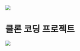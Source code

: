 <img src="https://capsule-render.vercel.app/api?type=waving&color=BDBDC8&height=150&section=header" />
<h1>클론 코딩 프로젝트</h1>
<img src="https://capsule-render.vercel.app/api?type=waving&color=BDBDC8&height=150&section=footer" />

